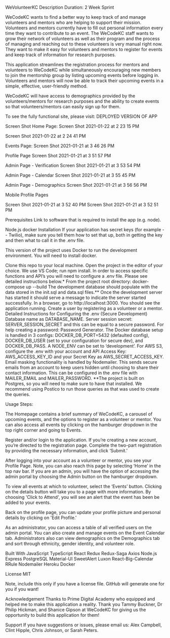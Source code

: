 WeVolunteerKC
Description
Duration: 2 Week Sprint

WeCodeKC wants to find a better way to keep track of and manage volunteers and mentors who are helping to support their mission. Volunteers and mentors currently have to fill out personal information every time they want to contribute to an event. The WeCodeKC staff wants to grow their network of volunteers as well as their program and the process of managing and reaching out to these volunteers is very manual right now. They want to make it easy for volunteers and mentors to register for events and keep track of information for research purposes.

This application streamlines the registration process for mentors and volunteers to WeCodeKC while simultaneously encouraging new members to join the mentorship group by listing upcoming events before logging in. Volunteers and mentors will now be able to track their upcoming events in a simple, effective, user-friendly method.

WeCodeKC will have access to demographics provided by the volunteers/mentors for research purposes and the ability to create events so that volunteers/mentors can easily sign up for them.

To see the fully functional site, please visit: DEPLOYED VERSION OF APP

Screen Shot
Home Page: Screen Shot 2021-01-22 at 2 23 15 PM

Screen Shot 2021-01-22 at 2 24 41 PM

Events Page: Screen Shot 2021-01-21 at 3 46 26 PM

Profile Page Screen Shot 2021-01-21 at 3 51 57 PM

Admin Page - Verification Screen Shot 2021-01-21 at 3 53 54 PM

Admin Page - Calendar Screen Shot 2021-01-21 at 3 55 45 PM

Admin Page - Demographics Screen Shot 2021-01-21 at 3 56 56 PM

Mobile Profile Pages

Screen Shot 2021-01-21 at 3 52 40 PM Screen Shot 2021-01-21 at 3 52 51 PM

Prerequisites
Link to software that is required to install the app (e.g. node).

Node.js
docker
Installation
If your application has secret keys (for example -- Twilio), make sure you tell them how to set that up, both in getting the key and then what to call it in the .env file.

This version of the project uses Docker to run the development environment. You will need to install docker.

Clone this repo to your local machine.
Open the project in the editor of your choice. We use VS Code; run npm install.
In order to access specific functions and API’s you will need to configure a .env file. Please see detailed instructions below.*
From the project root directory: docker-compose up --build
The development database should populate with the data stored in the init.sql and data.sql files.**
Once the development server has started it should serve a message to indicate the server started successfully.
In a browser, go to http://localhost:3000. You should see the application running.
Create a user by registering as a volunteer or a mentor.
Detailed Instructions for Configuring the .env (Secure Development)
Database name as DATABASE_NAME.
Server session secret: SERVER_SESSION_SECRET and this can be equal to a secure password. For help creating a password: Password Generator.
The Docker database setup is handled in 3 configs: DOCKER_DB_PORT=5432 (defaulted config), DOCKER_DB_USER (set to your configuration for secure dev), and DOCKER_DB_PASS.
A NODE_ENV can be set to ‘development’.
For AWS S3, configure the .env with your account and API Access Key: AWS_ACCESS_KEY_ID and your Secret Key as AWS_SECRET_ACCESS_KEY.
Email masking functionality is handled by Nodemailer. This sends secure emails from an account to keep users hidden until choosing to share their contact information. This can be configured in the .env file with MAILER_EMAIL and MAILER_PASSWORD.
**The project is built on Postgres, so you will need to make sure to have that installed. We recommend using Postico to run those queries as that was used to create the queries.

Usage
Steps:

The Homepage contains a brief summary of WeCodeKC, a carousel of upcoming events, and the options to register as a volunteer or mentor. You can also access all events by clicking on the hamburger dropdown in the top right corner and going to Events.

Register and/or login to the application. If you’re creating a new account, you’re directed to the registration page. Complete the two-part registration by providing the necessary information, and click ‘Submit.’

After logging into your account as a volunteer or mentor, you see your Profile Page. Note, you can also reach this page by selecting ‘Home’ in the top nav bar. If you are an admin, you will have the option of accessing the admin portal by choosing the Admin button on the hamburger dropdown.

To view all events at which to volunteer, select the ‘Events’ button. Clicking on the details button will take you to a page with more information. By choosing 'Click to Attend', you will see an alert that the event has been be added to your events.

Back on the profile page, you can update your profile picture and personal details by clicking on 'Edit Profile.'

As an administrator, you can access a table of all verified users on the admin portal. You can also create and manage events on the Event Calendar tab. Administrators also can view demographics on the Demographics tab and sort through ethnicity, gender identity, and volunteer role.

Built With
JavaScript TypeScript React Redux Redux-Saga Axios Node.js Express PostgreSQL Material-UI SweetAlert Luxon React-Big-Calendar RRule Nodemailer Heroku Docker

License
MIT

Note, include this only if you have a license file. GitHub will generate one for you if you want!

Acknowledgement
Thanks to Prime Digital Academy who equipped and helped me to make this application a reality. Thank you Tammy Buckner, Dr Philip Hickman, and Shanice Gipson at WeCodeKC for giving us the opportunity to build this application for them!

Support
If you have suggestions or issues, please email us: Alex Campbell, Clint Hipple, Chris Johnson, or Sarah Peters.
